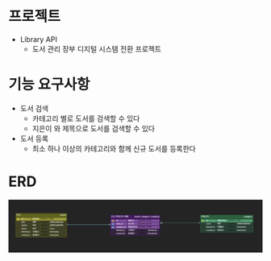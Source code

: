 # 프로젝트 
- Library API 
  - 도서 관리 장부 디지털 시스템 전환 프로젝트 

# 기능 요구사항 
- 도서 검색 
  - 카테고리 별로 도서를 검색할 수 있다 
  - 지은이 와 제목으로 도서를 검색할 수 있다 
- 도서 등록 
  - 최소 하나 이상의 카테고리와 함께 신규 도서를 등록한다

# ERD 

![erd.png](./docs/images/erd.png)

